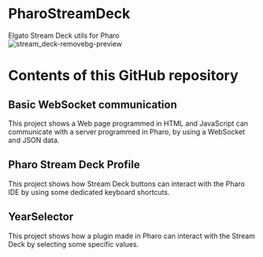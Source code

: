 # PharoStreamDeck
Elgato Stream Deck utils for Pharo \
![stream_deck-removebg-preview](https://github.com/OpenSmock/PharoStreamDeck/assets/76944457/12eb50ac-f229-4001-80a5-31186f999604)

# Contents of this GitHub repository
## Basic WebSocket communication
This project shows a Web page programmed in HTML and JavaScript can communicate with a server programmed in Pharo, by using a WebSocket and JSON data.

## Pharo Stream Deck Profile
This project shows how Stream Deck buttons can interact with the Pharo IDE by using some dedicated keyboard shortcuts.

## YearSelector
This project shows how a plugin made in Pharo can interact with the Stream Deck by selecting some specific values.
